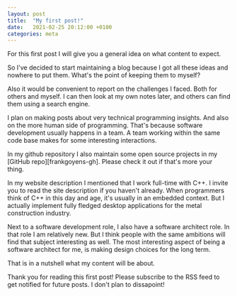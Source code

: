 ```yaml
---
layout: post
title:  "My first post!"
date:   2021-02-25 20:12:00 +0100
categories: meta 
---
```

For this first post I will give you a general idea on what content to expect.

So I've decided to start maintaining a blog because I got all these ideas and nowhere to put them. What's the point of keeping them to myself?

Also it would be convenient to report on the challenges I faced. Both for others and myself. I can then look at my own notes later, and others can find them using a search engine.

I plan on making posts about very technical programming insights. And also on the more human side of programming. That's because software development usually happens in a team. A team working within the same code base makes for some interesting interactions. 

In my github repository I also maintain some open source projects in my [GitHub repo][frankgoyens-gh]. Please check it out if that's more your thing.

In my website description I mentioned that I work full-time with C++. I invite you to read the site description if you haven't already. When programmers think of C++ in this day and age, it's usually in an embedded context. But I actually implement fully fledged desktop applications for the metal construction industry.

Next to a software development role, I also have a software architect role. In that role I am relatively new. But I think people with the same ambitions will find that subject interesting as well. The most interesting aspect of being a software architect for me, is making design choices for the long term. 

That is in a nutshell what my content will be about.

Thank you for reading this first post! Please subscribe to the RSS feed to get notified for future posts. I don't plan to dissapoint!  

[GitHub repo]: https://github.com/FrankGoyens
